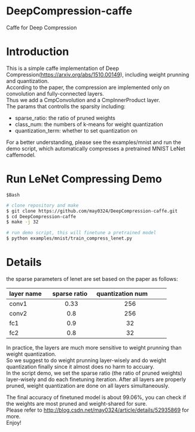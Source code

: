 # DeepCompression-caffe
Caffe for Deep Compression

# Introduction
This is a simple caffe implementation of Deep Compression(https://arxiv.org/abs/1510.00149), including weight prunning and quantization.<br>
According to the paper, the compression are implemented only on convolution and fully-connected layers.<br>
Thus we add a CmpConvolution and a CmpInnerProduct layer.<br>
The params that controlls the sparsity including:<br>
* sparse_ratio: the ratio of pruned weights<br>
* class_num: the numbers of k-means for weight quantization<br>
* quantization_term: whether to set quantization on <br>

For a better understanding, please see the examples/mnist and run the demo script, which automatically compresses a pretrained MNIST LeNet caffemodel.

# Run LeNet Compressing Demo

```
$Bash
```

```Bash
# clone repository and make 
$ git clone https://github.com/may0324/DeepCompression-caffe.git
$ cd DeepCompression-caffe
$ make -j 32 

# run demo script, this will finetune a pretrained model
$ python examples/mnist/train_compress_lenet.py

```

# Details 
the sparse parameters of lenet are set based on the paper as follows:<br>

|    layer name   |      sparse ratio     |           quantization num              |
| :------------- |:-------------:| :-----:|
| conv1           |               0.33               |                256               |
| conv2           |               0.8                |                256               |
| fc1             |               0.9                |                32                |
| fc2             |               0.8                |                32                |    

In practice, the layers are much more sensitive to weight prunning than weight quantization. <br>
So we suggest to do weight prunning layer-wisely 
and do weight quantization finally since it almost does no harm to accuary. <br>
In the script demo, we set the sparse ratio (the ratio of pruned weights) layer-wisely and do each finetuning iteration.
After all layers are properly pruned, weight quantization are done on all layers simultaneously. <br>

The final accuracy of finetuned model is about 99.06%, you can check if the weights are most pruned and weight-shared for sure.<br>
Please refer to http://blog.csdn.net/may0324/article/details/52935869 for more. <br>
Enjoy! 

